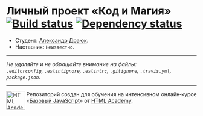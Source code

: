 # Личный проект «Код и Магия» [![Build status][travis-image]][travis-url] [![Dependency status][dependency-image]][dependency-url]

* Студент: [Александр Драюк](https://up.htmlacademy.ru/javascript/4/user/8344).
* Наставник: `Неизвестно`.

---

_Не удаляйте и не обращайте внимание на файлы:_<br>
_`.editorconfig`, `.eslintignore`, `.eslintrc`, `.gitignore`, `.travis.yml`, `package.json`._

---

<a href="https://htmlacademy.ru/intensive/javascript"><img align="left" width="50" height="50" title="HTML Academy" src="https://up.htmlacademy.ru/static/img/intensive/javascript/logo-for-github.svg"></a>

Репозиторий создан для обучения на интенсивном онлайн‑курсе «[Базовый JavaScript](https://htmlacademy.ru/intensive/javascript)» от [HTML Academy](https://htmlacademy.ru).

[travis-image]: https://travis-ci.org/htmlacademy-javascript/8344-code-and-magick.svg?branch=master
[travis-url]: https://travis-ci.org/htmlacademy-javascript/8344-code-and-magick
[dependency-image]: https://david-dm.org/htmlacademy-javascript/8344-code-and-magick.svg?style=flat-square
[dependency-url]: https://david-dm.org/htmlacademy-javascript/8344-code-and-magick
